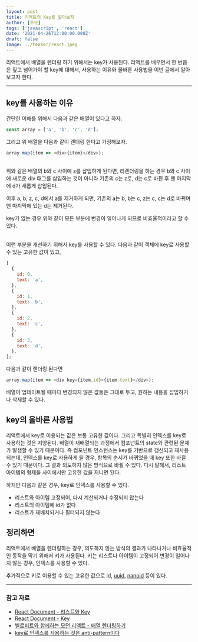 ```yaml
---
layout: post
title: 리액트의 Key를 알아보자
author: [주모]
tags: ['javascript', 'react']
date: '2021-04-26T12:00:00.000Z'
draft: false
image: ../teaser/react.jpeg
---
```


리액트에서 배열을 렌더링 하기 위해서는 key가 사용된다. 리액트를 배우면서 한 번쯤은 짚고 넘어가야 할 key에 대해서, 사용하는 이유와 올바른 사용법을 이번 글에서 알아보고자 한다.

---

## key를 사용하는 이유

간단한 이해를 위해서 다음과 같은 배열이 있다고 하자.

```javascript
const array = ['a', 'b', 'c', 'd'];
```

그리고 위 배열을 다음과 같이 렌더링 한다고 가정해보자.

```javascript
array.map(item => <div>{item}</div>);
```

<br />
위와 같은 배열의 b와 c 사이에 z를 삽입하게 된다면, 리렌더링을 하는 경우 b와 c 사이에 새로운 div 태그를 삽입하는 것이 아니라 기존의 c는 z로, d는 c로 바뀐 후 맨 마지막에 d가 새롭게 삽입된다.

이후 a, b, z, c, d에서 a를 제거하게 되면, 기존의 a는 b, b는 c, z는 c, c는 d로 바뀌며 맨 마지막에 있는 d는 제거된다.

key가 없는 경우 위와 같이 모든 부분에 변경이 일어나게 되므로 비효율적이라고 할 수 있다.

<br />
이런 부분을 개선하기 위해서 key를 사용할 수 있다. 다음과 같이 객체에 key로 사용할 수 있는 고유한 값이 있고,

```javascript
[
  {
    id: 0,
    text: 'a',
  },
  {
    id: 1,
    text: 'b',
  },
  {
    id: 2,
    text: 'c',
  },
  {
    id: 3,
    text: 'd',
  },
];
```

다음과 같이 렌더링 된다면

```javascript
array.map(item => <div key={item.id}>{item.text}</div>);
```

배열이 업데이트될 때마다 변경되지 않은 값들은 그대로 두고, 원하는 내용을 삽입하거나 삭제할 수 있다.

## key의 올바른 사용법

리액트에서 key로 이용되는 값은 보통 고유한 값이다. 그리고 특별히 인덱스를 key로 사용하는 것은 지양된다. 배열이 재배열되는 과정에서 컴포넌트의 state와 관련된 문제가 발생할 수 있기 때문이다. 즉 컴포넌트 인스턴스는 key를 기반으로 갱신되고 재사용되는데, 인덱스를 key로 사용하게 될 경우, 항목의 순서가 바뀌었을 때 key 또한 바뀔 수 있기 때문이다. 그 결과 의도하지 않은 방식으로 바뀔 수 있다. 다시 말해서, 리스트 아이템의 형제들 사이에서만 고유한 값을 지니면 된다.

하지만 다음과 같은 경우, key로 인덱스를 사용할 수 있다.

- 리스트와 아이템 고정되어, 다시 계산되거나 수정되지 않는다
- 리스트의 아이템에 id가 없다
- 리스트가 재배치되거나 필터되지 않는다

## 정리하면

리액트에서 배열을 렌더링하는 경우, 의도하지 않는 방식의 결과가 나타나거나 비효율적인 동작을 막기 위해서 키가 사용된다. 키는 리스트나 아이템이 고정되어 변경이 일어나지 않는 경우, 인덱스를 사용할 수 있다.

추가적으로 키로 이용할 수 있는 고유한 값으로 id, [uuid](https://github.com/uuidjs/uuid), [nanoid](https://github.com/ai/nanoid/) 등이 있다.

---

### 참고 자료

- [React Document - 리스트와 Key](https://ko.reactjs.org/docs/lists-and-keys.html)
- [React Document - Key](https://ko.reactjs.org/docs/reconciliation.html#keys)
- [벨로퍼트와 함께하는 모던 리액트 - 배열 렌더링하기](https://react.vlpt.us/basic/11-render-array.html)
- [key로 인덱스를 사용하는 것은 anti-pattern이다](https://robinpokorny.medium.com/index-as-a-key-is-an-anti-pattern-e0349aece318)
